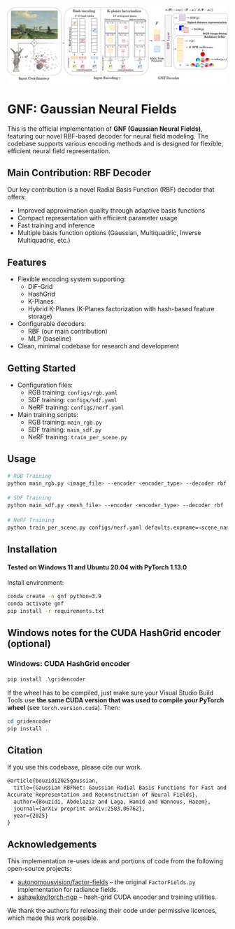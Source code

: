 <p align="center">
  <img src="assets/gnf_cover.png" alt="GNF overview" width="800">
</p>

# GNF: Gaussian Neural Fields

This is the official implementation of **GNF (Gaussian Neural Fields)**, featuring our novel RBF-based decoder for neural field modeling. The codebase supports various encoding methods and is designed for flexible, efficient neural field representation.

## Main Contribution: RBF Decoder
Our key contribution is a novel Radial Basis Function (RBF) decoder that offers:
- Improved approximation quality through adaptive basis functions
- Compact representation with efficient parameter usage
- Fast training and inference
- Multiple basis function options (Gaussian, Multiquadric, Inverse Multiquadric, etc.)

## Features
- Flexible encoding system supporting:
  - DiF-Grid
  - HashGrid
  - K-Planes
  - Hybrid K-Planes (K-Planes factorization with hash-based feature storage)
- Configurable decoders:
  - RBF (our main contribution)
  - MLP (baseline)
- Clean, minimal codebase for research and development

## Getting Started
- Configuration files:
  - RGB training: `configs/rgb.yaml`
  - SDF training: `configs/sdf.yaml`
  - NeRF training: `configs/nerf.yaml`
- Main training scripts:
  - RGB training: `main_rgb.py`
  - SDF training: `main_sdf.py`
  - NeRF training: `train_per_scene.py`

## Usage
```bash
# RGB Training
python main_rgb.py <image_file> --encoder <encoder_type> --decoder rbf

# SDF Training
python main_sdf.py <mesh_file> --encoder <encoder_type> --decoder rbf

# NeRF Training
python train_per_scene.py configs/nerf.yaml defaults.expname=<scene_name> dataset.datadir=<dataset_path>
```

## Installation

#### Tested on Windows 11 and Ubuntu 20.04 with PyTorch 1.13.0 

Install environment:
```sh
conda create -n gnf python=3.9
conda activate gnf
pip install -r requirements.txt 
```

## Windows notes for the CUDA HashGrid encoder (optional)

### Windows: CUDA HashGrid encoder

```powershell
pip install .\gridencoder
```

If the wheel has to be compiled, just make sure your Visual Studio Build Tools use **the same CUDA version that was used to compile your PyTorch wheel** (see `torch.version.cuda`).  Then:

```powershell
cd gridencoder
pip install .
```

## Citation
If you use this codebase, please cite our work.

```
@article{bouzidi2025gaussian,
  title={Gaussian RBFNet: Gaussian Radial Basis Functions for Fast and Accurate Representation and Reconstruction of Neural Fields},
  author={Bouzidi, Abdelaziz and Laga, Hamid and Wannous, Hazem},
  journal={arXiv preprint arXiv:2503.06762},
  year={2025}
}
```

## Acknowledgements

This implementation re-uses ideas and portions of code from the following open-source projects:

* [autonomousvision/factor-fields](https://github.com/autonomousvision/factor-fields) – the original `FactorFields.py` implementation for radiance fields.
* [ashawkey/torch-ngp](https://github.com/ashawkey/torch-ngp) – hash-grid CUDA encoder and training utilities.

We thank the authors for releasing their code under permissive licences, which made this work possible.
